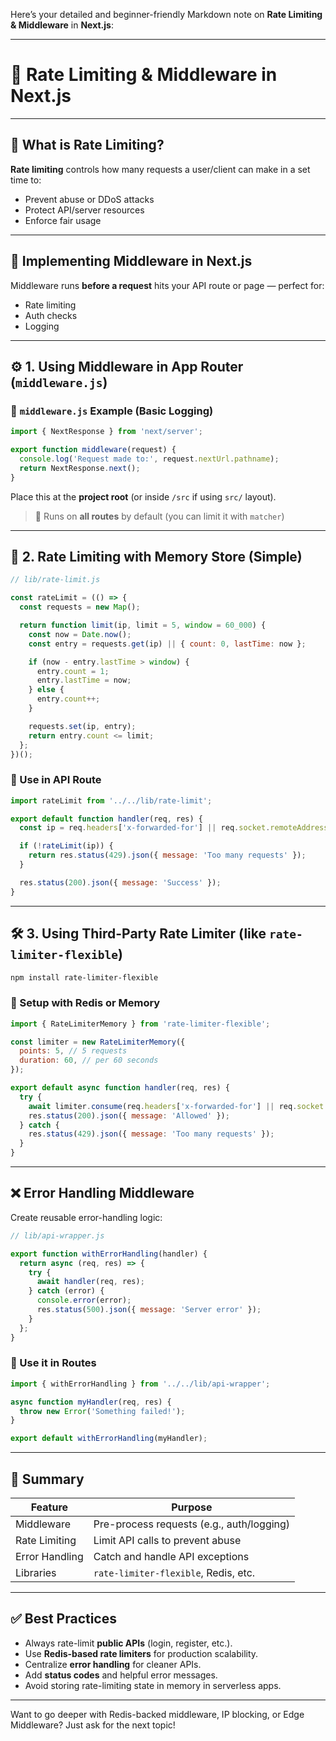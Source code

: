 Here’s your detailed and beginner-friendly Markdown note on **Rate Limiting & Middleware** in **Next.js**:

---

# 🚦 Rate Limiting & Middleware in Next.js

---

## 🧾 What is Rate Limiting?

**Rate limiting** controls how many requests a user/client can make in a set time to:

* Prevent abuse or DDoS attacks
* Protect API/server resources
* Enforce fair usage

---

## 🧩 Implementing Middleware in Next.js

Middleware runs **before a request** hits your API route or page — perfect for:

* Rate limiting
* Auth checks
* Logging

---

## ⚙️ 1. Using Middleware in App Router (`middleware.js`)

### 📄 `middleware.js` Example (Basic Logging)

```js
import { NextResponse } from 'next/server';

export function middleware(request) {
  console.log('Request made to:', request.nextUrl.pathname);
  return NextResponse.next();
}
```

Place this at the **project root** (or inside `/src` if using `src/` layout).

> 🔁 Runs on **all routes** by default (you can limit it with `matcher`)

---

## 🚫 2. Rate Limiting with Memory Store (Simple)

```js
// lib/rate-limit.js

const rateLimit = (() => {
  const requests = new Map();

  return function limit(ip, limit = 5, window = 60_000) {
    const now = Date.now();
    const entry = requests.get(ip) || { count: 0, lastTime: now };

    if (now - entry.lastTime > window) {
      entry.count = 1;
      entry.lastTime = now;
    } else {
      entry.count++;
    }

    requests.set(ip, entry);
    return entry.count <= limit;
  };
})();
```

### 📄 Use in API Route

```js
import rateLimit from '../../lib/rate-limit';

export default function handler(req, res) {
  const ip = req.headers['x-forwarded-for'] || req.socket.remoteAddress;

  if (!rateLimit(ip)) {
    return res.status(429).json({ message: 'Too many requests' });
  }

  res.status(200).json({ message: 'Success' });
}
```

---

## 🛠️ 3. Using Third-Party Rate Limiter (like `rate-limiter-flexible`)

```bash
npm install rate-limiter-flexible
```

### 📄 Setup with Redis or Memory

```js
import { RateLimiterMemory } from 'rate-limiter-flexible';

const limiter = new RateLimiterMemory({
  points: 5, // 5 requests
  duration: 60, // per 60 seconds
});

export default async function handler(req, res) {
  try {
    await limiter.consume(req.headers['x-forwarded-for'] || req.socket.remoteAddress);
    res.status(200).json({ message: 'Allowed' });
  } catch {
    res.status(429).json({ message: 'Too many requests' });
  }
}
```

---

## ❌ Error Handling Middleware

Create reusable error-handling logic:

```js
// lib/api-wrapper.js

export function withErrorHandling(handler) {
  return async (req, res) => {
    try {
      await handler(req, res);
    } catch (error) {
      console.error(error);
      res.status(500).json({ message: 'Server error' });
    }
  };
}
```

### 📄 Use it in Routes

```js
import { withErrorHandling } from '../../lib/api-wrapper';

async function myHandler(req, res) {
  throw new Error('Something failed!');
}

export default withErrorHandling(myHandler);
```

---

## 🧠 Summary

| Feature        | Purpose                                   |
| -------------- | ----------------------------------------- |
| Middleware     | Pre-process requests (e.g., auth/logging) |
| Rate Limiting  | Limit API calls to prevent abuse          |
| Error Handling | Catch and handle API exceptions           |
| Libraries      | `rate-limiter-flexible`, Redis, etc.      |

---

## ✅ Best Practices

* Always rate-limit **public APIs** (login, register, etc.).
* Use **Redis-based rate limiters** for production scalability.
* Centralize **error handling** for cleaner APIs.
* Add **status codes** and helpful error messages.
* Avoid storing rate-limiting state in memory in serverless apps.

---

Want to go deeper with Redis-backed middleware, IP blocking, or Edge Middleware? Just ask for the next topic!
